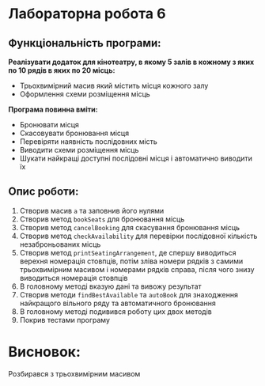 # Лабораторна робота 6

## Функціональність програми:
**Реалізувати додаток для кінотеатру, в якому 5 залів в кожному з яких по 10 рядів в яких по 20 місць:**
- Трьохвимірний масив який містить місця кожного залу
- Оформлення схеми розміщення місць

**Програма повинна вміти:**
- Бронювати місця
- Скасовувати бронювання місця
- Перевіряти наявність послідовних мість
- Виводити схеми розміщення місць
- Шукати найкращі доступні послідовні місця і автоматично виводити їх

## Опис роботи:

1. Створив масив `a` та заповнив його нулями
2. Створив метод `bookSeats` для бронювання місць
3. Створив метод `cancelBooking` для скасування бронювання місць
4. Створив метод `checkAvailability` для перевірки послідовної кількість незаброньованих місць
5. Створив метод `printSeatingArrangement`, де спершу виводиться верехня номерація стовпців, потім зліва номери рядків з самими трьохвимірним масивом і номерами рядків справа, після чого знизу виводиться номерація стовпців 
6. В головному методі вказую дані та вивожу результат
7. Створив методи `findBestAvailable` та `autoBook` для знаходження найкращого вільного ряду та автоматичного бронювання
8. В головному методі подивився роботу цих двох методів
9. Покрив тестами програму

# Висновок:
Розбирався з трьохвимірним масивом